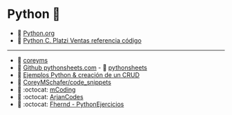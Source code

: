 # Python :snake:

- :link: [Python.org](https://www.python.org/)
- :link: [Python C. Platzi Ventas referencia código](https://github.com/macknilan/Cuaderno/blob/master/Python/C_practico_python__Creacion_de_un_crud/README.md)

---
- :link: [coreyms](http://coreyms.com/)
- :link: [Github pythonsheets.com](https://github.com/crazyguitar/pysheeet) - :link: [pythonsheets](https://www.pythonsheets.com/index.html)
- :link: [Ejemplos Python & creación de un CRUD](https://github.com/macknilan/Cuaderno/tree/master/Python/C_practico_python__Creacion_de_un_crud)
- :link: [CoreyMSchafer/code_snippets](https://github.com/CoreyMSchafer/code_snippets)
- :link: :octocat: [mCoding](https://github.com/mCodingLLC/VideosSampleCode)
- :link: :octocat: [ArjanCodes](https://github.com/ArjanCodes)
- :link: :octocat: [Fhernd - PythonEjercicios](https://github.com/Fhernd/PythonEjercicios)

